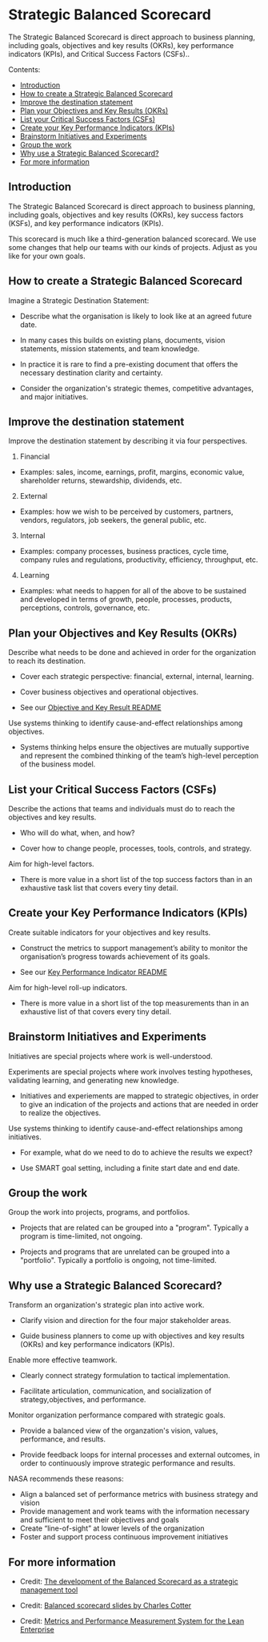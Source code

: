 <!--
  * browser: strategic-balanced-scorecard
  * tracker: f44c30d1b876f8987cf78c727e573542
  * version: 4.2.0
  * updated: 2018-02-24T03:07:24Z
  * contact: Joel Parker Henderson (http://joelparkerhenderson.com)
  * options: commentable
-->

# Strategic Balanced Scorecard

The Strategic Balanced Scorecard is direct approach to business planning, including goals, objectives and key results (OKRs), key performance indicators (KPIs), and Critical Success Factors (CSFs)..

Contents:
* [Introduction](#introduction)
* [How to create a Strategic Balanced Scorecard](#how-to-create-a-strategic-balanced-scorecard)
* [Improve the destination statement](#improve-the-destination-statement)
* [Plan your Objectives and Key Results (OKRs)](#plan-your-objectives-and-key-results-okrs-)
* [List your Critical Success Factors (CSFs)](#list-your-critical-success-factors-csfs-)
* [Create your Key Performance Indicators (KPIs)](#create-your-key-performance-indicators-kpis-)
* [Brainstorm Initiatives and Experiments](#brainstorm-initiatives-and-experiments)
* [Group the work](#group-the-work)
* [Why use a Strategic Balanced Scorecard?](#why-use-a-strategic-balanced-scorecard-)
* [For more information](#for-more-information)


## Introduction

The Strategic Balanced Scorecard is direct approach to business planning, including goals, objectives and key results (OKRs), key success factors (KSFs), and key performance indicators (KPIs).

This scorecard is much like a third-generation balanced scorecard. We use some changes that help our teams with our kinds of projects. Adjust as you like for your own goals.


## How to create a Strategic Balanced Scorecard

Imagine a Strategic Destination Statement:

  * Describe what the organisation is likely to look like at an agreed future date.

  * In many cases this builds on existing plans, documents, vision statements, mission statements, and team knowledge.

  * In practice it is rare to find a pre-existing document that offers the necessary destination clarity and certainty.

  * Consider the organization's strategic themes, competitive advantages, and major initiatives.


## Improve the destination statement

Improve the destination statement by describing it via four perspectives.

1. Financial

  * Examples: sales, income, earnings, profit, margins, economic value, shareholder returns, stewardship, dividends, etc.

2. External

  * Examples: how we wish to be perceived by customers, partners, vendors, regulators, job seekers, the general public, etc.

3. Internal

  * Examples: company processes, business practices, cycle time, company rules and regulations, productivity, efficiency, throughput, etc.

4. Learning

  * Examples: what needs to happen for all of the above to be sustained and developed in terms of growth, people, processes, products, perceptions, controls, governance, etc.


## Plan your Objectives and Key Results (OKRs)

Describe what needs to be done and achieved in order for the organization to reach its destination.

* Cover each strategic perspective: financial, external, internal, learning.

* Cover business objectives and operational objectives.

* See our [Objective and Key Result README](https;//github.com/joelparkerhenderson/objective_and_key_result)

Use systems thinking to identify cause-and-effect relationships among objectives.

* Systems thinking helps ensure the objectives are mutually supportive and represent the combined thinking of the team’s high-level perception of the business model.


## List your Critical Success Factors (CSFs)

Describe the actions that teams and individuals must do to reach the objectives and key results.

* Who will do what, when, and how?

* Cover how to change people, processes, tools, controls, and strategy.

Aim for high-level factors.

* There is more value in a short list of the top success factors than in an exhaustive task list that covers every tiny detail.


## Create your Key Performance Indicators (KPIs)

Create suitable indicators for your objectives and key results.

* Construct the metrics to support management’s ability to monitor the organisation’s progress towards achievement of its goals.

* See our [Key Performance Indicator README](https;//github.com/joelparkerhenderson/key_performance_indicator)

Aim for high-level roll-up indicators.

* There is more value in a short list of the top measurements than in an exhaustive list of that covers every tiny detail.


## Brainstorm Initiatives and Experiments

Initiatives are special projects where work is well-understood.

Experiments are special projects where work involves testing hypotheses, validating learning, and generating new knowledge.

  * Initiatives and experiements are mapped to strategic objectives, in order to give an indication of the projects and actions that are needed in order to realize the objectives.

Use systems thinking to identify cause-and-effect relationships among initiatives.

  * For example, what do we need to do to achieve the results we expect?

  * Use SMART goal setting, including a finite start date and end date.


## Group the work

Group the work into projects, programs, and portfolios.

  * Projects that are related can be grouped into a "program". Typically a program is time-limited, not ongoing.

  * Projects and programs that are unrelated can be grouped into a "portfolio". Typically a portfolio is ongoing, not time-limited.


## Why use a Strategic Balanced Scorecard?

Transform an organization's strategic plan into active work.

  * Clarify vision and direction for the four major stakeholder areas.

  * Guide business planners to come up with objectives and key results (OKRs) and key performance indicators (KPIs).

Enable more effective teamwork.

  * Clearly connect strategy formulation to tactical implementation.

  * Facilitate articulation, communication, and socialization of strategy,objectives, and performance.

Monitor organization performance compared with strategic goals.

  * Provide a balanced view of the organzation's vision, values, performance, and results.

  * Provide feedback loops for internal processes and external outcomes, in order to continuously improve strategic performance and results.

NASA recommends these reasons:

* Align a balanced set of performance metrics with business strategy and vision
* Provide management and work teams with the information necessary and sufficient to meet their objectives and goals
* Create “line-of-sight” at lower levels of the organization
* Foster and support process continuous improvement initiatives


## For more information

* Credit: [The development of the Balanced Scorecard as a strategic management tool](https://courses.cs.ut.ee/MTAT.03.243/2015_spring/uploads/Main/BSC.pdf)

* Credit: [Balanced scorecard slides by Charles Cotter](http://www.slideshare.net/CharlesCotter/balanced-scorecard-41321389)

* Credit: [Metrics and Performance Measurement System for the Lean Enterprise](https://ocw.mit.edu/courses/aeronautics-and-astronautics/16-852j-integrating-the-lean-enterprise-fall-2005/lecture-notes/12_metrics.pdf)
